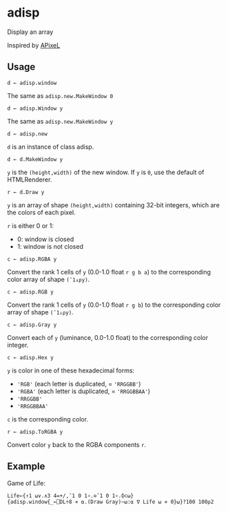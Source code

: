# adisp
Display an array

Inspired by [APixeL](https://github.com/TabbyTranspose/APixeL)

## Usage

```
d ← adisp.window
```
The same as `adisp.new.MakeWindow 0`

```
d ← adisp.Window y
```
The same as `adisp.new.MakeWindow y`

```
d ← adisp.new
```
`d` is an instance of class adisp.

```
d ← d.MakeWindow y
```
`y` is the `(height,width)` of the new window. 
If `y` is `0`, use the default of HTMLRenderer.

```
r ← d.Draw y
```
`y` is an array of shape `(height,width)` containing 
32-bit integers, which are the colors of each pixel.

`r` is either 0 or 1:
- 0: window is closed
- 1: window is not closed

```
c ← adisp.RGBA y
```
Convert the rank 1 cells of `y` (0.0-1.0 float `r g b a`) to the 
corresponding color array of shape `(¯1↓⍴y)`.

```
c ← adisp.RGB y
```
Convert the rank 1 cells of `y` (0.0-1.0 float `r g b`) to the 
corresponding color array of shape `(¯1↓⍴y)`.

```
c ← adisp.Gray y
```
Convert each of `y` (luminance, 0.0-1.0 float) to the corresponding 
color integer.

```
c ← adisp.Hex y
```
`y` is color in one of these hexadecimal forms: 
- `'RGB'` (each letter is duplicated, = `'RRGGBB'`)
- `'RGBA'` (each letter is duplicated, = `'RRGGBBAA'`)
- `'RRGGBB'`
- `'RRGGBBAA'`

`c` is the corresponding color.

```
r ← adisp.ToRGBA y
```
Convert color `y` back to the RGBA components `r`.

## Example
Game of Life:
```apl
Life←{↑1 ⍵∨.∧3 4=+/,¯1 0 1∘.⊖¯1 0 1∘.⌽⊂⍵}
{adisp.window{_←⎕DL÷8 ⋄ ⍺.(Draw Gray)~⍵:⍺ ∇ Life ⍵ ⋄ 0}⍵}?100 100⍴2
```


